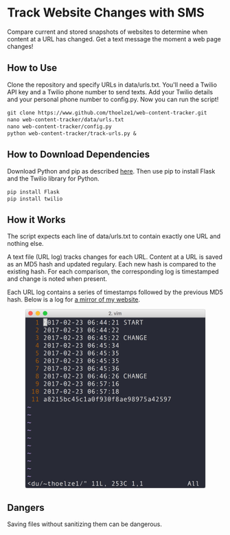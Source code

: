 # Track Website Changes with SMS
Compare current and stored snapshots of websites to determine when content at a URL has changed. Get a text message the moment a web page changes!

## How to Use
Clone the repository and specify URLs in data/urls.txt. You'll need a Twilio API key and a Twilio phone number to send texts. Add your Twilio details and your personal phone number to config.py. Now you can run the script!

    git clone https://www.github.com/thoelze1/web-content-tracker.git
    nano web-content-tracker/data/urls.txt
    nano web-content-tracker/config.py
    python web-content-tracker/track-urls.py &

## How to Download Dependencies 

Download Python and pip as described [here](http://thelazylog.com/install-python-as-local-user-on-linux/). Then use pip to install Flask and the Twilio library for Python.

    pip install Flask
    pip install twilio

## How it Works
The script expects each line of data/urls.txt to contain exactly one URL and nothing else.

A text file (URL log) tracks changes for each URL. Content at a URL is saved as an MD5 hash and updated regulary. Each new hash is compared to the existing hash. For each comparison, the corresponding log is timestamped and change is noted when present.

Each URL log contains a series of timestamps followed by the previous MD5 hash. Below is a log for [a mirror of my website](http://bingweb.binghamton.edu/~thoelze1/).

<p align="center">
  <img src="log.jpg" width="420px" height="auto"/>
</p>

## Dangers
Saving files without sanitizing them can be dangerous.
